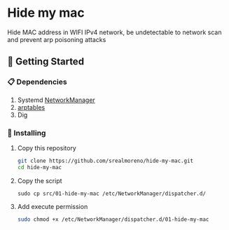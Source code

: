 # Hide my mac

Hide MAC address in WIFI IPv4 network, be undetectable to network scan and prevent
arp poisoning attacks

## 🚀 Getting Started

### 📋 Dependencies

1. Systemd [NetworkManager](https://wiki.archlinux.org/title/NetworkManager)
2. [arptables](https://man.archlinux.org/man/core/iptables/arptables-nft.8.en)
3. Dig

### 🔧 Installing

1. Copy this repository

    ```bash
    git clone https://github.com/srealmoreno/hide-my-mac.git
    cd hide-my-mac
    ```

2. Copy the script

   ```hash
   sudo cp src/01-hide-my-mac /etc/NetworkManager/dispatcher.d/
   ```

3. Add execute permission

   ```bash
   sudo chmod +x /etc/NetworkManager/dispatcher.d/01-hide-my-mac
   ```
